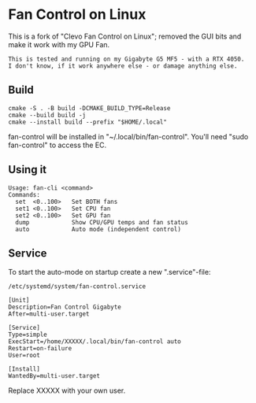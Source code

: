 # Fan Control on Linux

This is a fork of "Clevo Fan Control on Linux";
removed the GUI bits and make it work with my GPU Fan.

```
This is tested and running on my Gigabyte G5 MF5 - with a RTX 4050.
I don't know, if it work anywhere else - or damage anything else.
```

## Build

```
cmake -S . -B build -DCMAKE_BUILD_TYPE=Release
cmake --build build -j
cmake --install build --prefix "$HOME/.local"
```

fan-control will be installed in "~/.local/bin/fan-control".
You'll need "sudo fan-control" to access the EC.

## Using it

```
Usage: fan-cli <command>
Commands:
  set  <0..100>   Set BOTH fans
  set1 <0..100>   Set CPU fan
  set2 <0..100>   Set GPU fan
  dump            Show CPU/GPU temps and fan status
  auto            Auto mode (independent control)
```

## Service

To start the auto-mode on startup create a new ".service"-file:


```
/etc/systemd/system/fan-control.service
```
```
[Unit]
Description=Fan Control Gigabyte
After=multi-user.target

[Service]
Type=simple
ExecStart=/home/XXXXX/.local/bin/fan-control auto
Restart=on-failure
User=root

[Install]
WantedBy=multi-user.target
```
Replace XXXXX with your own user.